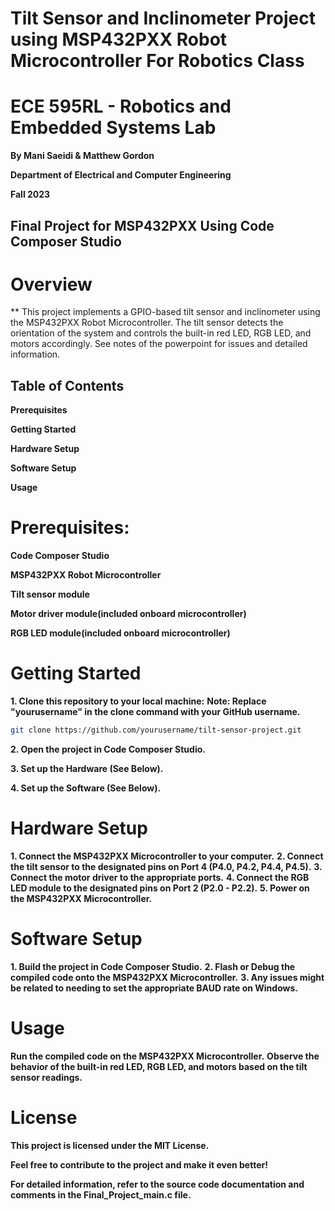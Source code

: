 # Tilt Sensor and Inclinometer Project using MSP432PXX Robot Microcontroller For Robotics Class

# ECE 595RL - Robotics and Embedded Systems Lab

**By Mani Saeidi & Matthew Gordon**

**Department of Electrical and Computer Engineering**

**Fall 2023**

## Final Project for MSP432PXX Using Code Composer Studio

# Overview
** This project implements a GPIO-based tilt sensor and inclinometer using the MSP432PXX Robot Microcontroller. The tilt sensor detects the orientation of the system and controls the built-in red LED, RGB LED, and motors accordingly.
See notes of the powerpoint for issues and detailed information.

## Table of Contents
**Prerequisites**

**Getting Started**

**Hardware Setup**

**Software Setup**

**Usage**

# Prerequisites:
**Code Composer Studio**

**MSP432PXX Robot Microcontroller**

**Tilt sensor module**

**Motor driver module(included onboard microcontroller)**

**RGB LED module(included onboard microcontroller)**

# Getting Started

**1. Clone this repository to your local machine:**
**Note: Replace "yourusername" in the clone command with your GitHub username.**
```bash
git clone https://github.com/yourusername/tilt-sensor-project.git
```
**2. Open the project in Code Composer Studio.**

**3. Set up the Hardware (See Below).**

**4. Set up the Software (See Below).**

# Hardware Setup
**1. Connect the MSP432PXX Microcontroller to your computer.**
**2. Connect the tilt sensor to the designated pins on Port 4 (P4.0, P4.2, P4.4, P4.5).**
**3. Connect the motor driver to the appropriate ports.**
**4. Connect the RGB LED module to the designated pins on Port 2 (P2.0 - P2.2).**
**5. Power on the MSP432PXX Microcontroller.**

# Software Setup
**1. Build the project in Code Composer Studio.**
**2. Flash or Debug the compiled code onto the MSP432PXX Microcontroller.**
**3. Any issues might be related to needing to set the appropriate BAUD rate on Windows.**

# Usage
**Run the compiled code on the MSP432PXX Microcontroller.**
**Observe the behavior of the built-in red LED, RGB LED, and motors based on the tilt sensor readings.**

# License
**This project is licensed under the MIT License.**


**Feel free to contribute to the project and make it even better!**

**For detailed information, refer to the source code documentation and comments in the Final_Project_main.c file.**
